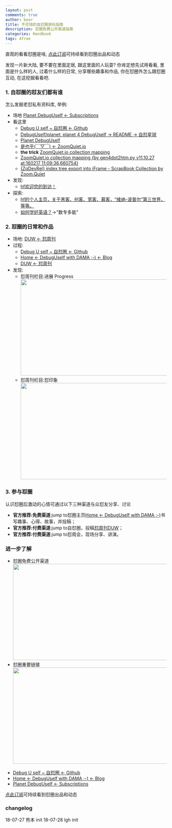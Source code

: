 ```yaml
---
layout: post
comments: true
author: bear
title: 不花钱的自怼圈游玩指南
description: 怼圈免费公开渠道指南
categories: Handbook
tags: 4free
---
```


直观的看看怼圈是啥, [点此订阅](http://du.zoomquiet.io/atom.xml)可持续看到怼圈出品和动态<br>


<!--more-->

发现一片新大陆, 要不要在里面定居, 跟这里面的人玩耍? 你肯定想先试用看看, 里面是什么样的人, 过着什么样的日常, 分享哪些趣事和作品, 你在怼圈外怎么跟怼圈互动, 在这挖掘看看吧. 


### 1. 自怼圈的怼友们都有谁
怎么发掘老怼私有资料库, 举例:

- 场地 [Planet DebugUself <- Subscriptions](http://du.zoomquiet.io/planet/)
- 看这里
    + [Debug U self ~ 自怼圈 <- Github](https://github.com/DebugUself)
    + [DebugUself/planet: planet 4 DebugUself -> README -> 自怼星球](https://github.com/DebugUself/planet)
    + [Planet DebugUself](http://du.zoomquiet.io/planet/)
    + [是也乎(￣▽￣) <- ZoomQuiet.io](http://blog.zoomquiet.io/)
    + **the trick** [ZoomQuiet.io collection mapping](http://zoomquiet.io/collection.html)
    + [ZoomQuiet.io collection mapping {by gen4dot2htm.py v11.10.27 at:160217 11:09:36,660754}](http://zoomquiet.io/collection.html)
    + [{ZqDevRel} index tree export into iFrame - ScrapBook Collection by Zoom.Quiet](http://devrel.zoomquiet.top/tree/)
- 发现:
    + [hf欢迎您的到访！](http://devrel.zoomquiet.top/data/20120910172131/index.html#works)
- 探索:
    + [hf的个人主页，关于黑客、创客、宽客、慕客，“维纳-波普尔”第三世界，等等。](http://f13s.info/hongfeng.html)
    + [如何学好英语？](http://f13s.info/Blog/how-to-study-English.html)->"数专多能"

### 2. 怼圈的日常和作品
- 场地: [DUW <- 怼周刊](https://duw.zoomquiet.io/)
- 过程:
    + [Debug U self ~ 自怼圈 <- Github](https://github.com/DebugUself)    
    + [Home <- DebugUself with DAMA ;-) <- Blog](http://du.zoomquiet.io/)
    + [DUW <- 怼周刊](https://duw.zoomquiet.io/)
- 发现:
    + 怼周刊栏目:进展 Progress <img src="http://p3gjd3dx2.bkt.clouddn.com/2018-07-27-progress-in-duw.png" width="500" height="300">
    + 怼周刊栏目:怼印象 <img src="http://p3gjd3dx2.bkt.clouddn.com/2018-07-27-impression-in-duw.png" width="500" height="300">

### 3. 参与怼圈
认识怼圈后激动的心情可通过以下三种渠道与众怼友分享、讨论

- **官方推荐:免费渠道**:jump to怼圈主页[Home <- DebugUself with DAMA ;-)](http://du.zoomquiet.io/)书写趣事、心得、故事，并投稿；
- **官方推荐:付费渠道**:jump to自怼圈，投稿[怼周刊DUW](https://duw.zoomquiet.io/)；
- **官方推荐:付费渠道**:jump to怼周会，现场分享、讲演。


### 进一步了解
- 怼圈免费公开渠道 <img src="http://p3gjd3dx2.bkt.clouddn.com/2018-07-27-du-pub-free-play-1.png" width="600" height="300">
- 怼圈重要链接 <img src="http://p3gjd3dx2.bkt.clouddn.com/2018-07-27-du-good-place.png" width="600" height="300">
* [Debug U self ~ 自怼圈 <- Github](https://github.com/DebugUself)
* [Home <- DebugUself with DAMA ;-) <- Blog](http://du.zoomquiet.io/)
* [Planet DebugUself <- Subscriptions](http://du.zoomquiet.io/planet/)

[点此订阅](http://du.zoomquiet.io/atom.xml)可持续看到怼圈出品和动态

### changelog
18-07-27 熊本 init
18-07-28 lgh init 
